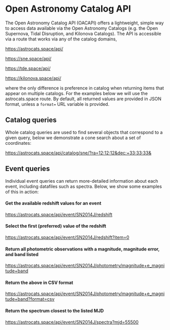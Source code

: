 # Open Astronomy Catalog API

The Open Astronomy Catalog API (OACAPI) offers a lightweight, simple way to access data available via the Open Astronomy Catalogs (e.g. the Open Supernova, Tidal Disruption, and Kilonova Catalogs). The API is accessible via a route that works via any of the catalog domains,

https://astrocats.space/api/

https://sne.space/api/

https://tde.space/api/

https://kilonova.space/api/

where the only difference is preference in catalog when returning items that appear on multiple catalogs. For the examples below we will use the astrocats.space route. By default, all returned values are provided in JSON format, unless a `format=` URL variable is provided.

## Catalog queries

Whole catalog queries are used to find several objects that correspond to a given query, below we demonstrate a cone search about a set of coordinates:

https://astrocats.space/api/catalog/sne/?ra=12:12:12&dec:+33:33:33&

## Event queries

Individual event queries can return more-detailed information about each event, including datafiles such as spectra. Below, we show some examples of this in action:

#### Get the available redshift values for an event

https://astrocats.space/api/event/SN2014J/redshift

#### Select the first (preferred) value of the redshift

https://astrocats.space/api/event/SN2014J/redshift?item=0

#### Return all photometric observations with a magnitude, magnitude error, and band listed

https://astrocats.space/api/event/SN2014J/photometry/magnitude+e_magnitude+band

#### Return the above in CSV format

https://astrocats.space/api/event/SN2014J/photometry/magnitude+e_magnitude+band?format=csv

#### Return the spectrum closest to the listed MJD

https://astrocats.space/api/event/SN2014J/spectra?mjd=55500
